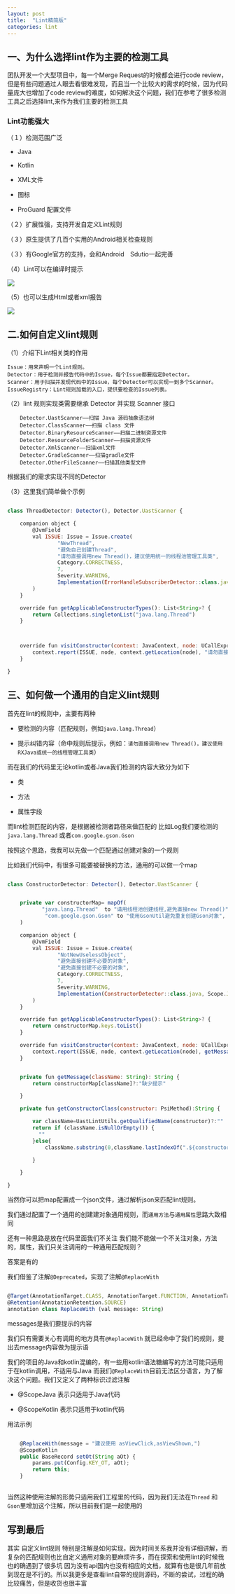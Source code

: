 ```yaml
---
layout: post
title:  "Lint精简版"
categories: lint
---
```


##  一、为什么选择lint作为主要的检测工具

团队开发一个大型项目中，每一个Merge Request的时候都会进行code review，但是有些问题通过人眼去看很难发现，而且当一个比较大的需求的时候，因为代码量庞大也增加了code review的难度，如何解决这个问题，我们在参考了很多检测工具之后选择lint,来作为我们主要的检测工具

### Lint功能强大

（１）检测范围广泛 

* Java

* Kotlin

* XML文件

* 图标

* ProGuard 配置文件

（２）扩展性强，支持开发自定义Lint规则

（３）原生提供了几百个实用的Android相关检查规则

（３）有Google官方的支持，会和Android　Sdutio一起完善


（4）Lint可以在编译时提示

![](http://10.185.240.240/wordpress/wp-content/uploads/lint_new-_02.png)

（5）也可以生成Html或者xml报告

![](http://10.185.240.240/wordpress/wp-content/uploads/lint_new-_01.png)


## 二.如何自定义lint规则


（1）介绍下Lint相关类的作用


```
Issue：用来声明一个Lint规则。
Detector：用于检测并报告代码中的Issue，每个Issue都要指定Detector。
Scanner：用于扫描并发现代码中的Issue，每个Detector可以实现一到多个Scanner。
IssueRegistry：Lint规则加载的入口，提供要检查的Issue列表。

```

（2）lint 规则实现类需要继承 Detector 并实现 Scanner 接口

```
    Detector.UastScanner——扫描 Java 源码抽象语法树
    Detector.ClassScanner——扫描 class 文件
    Detector.BinaryResourceScanner——扫描二进制资源文件
    Detector.ResourceFolderScanner——扫描资源文件
    Detector.XmlScanner——扫描xml文件
    Detector.GradleScanner——扫描gradle文件
    Detector.OtherFileScanner——扫描其他类型文件

```
根据我们的需求实现不同的Detector

（3）这里我们简单做个示例

```javascript

class ThreadDetector: Detector(), Detector.UastScanner {

    companion object {
        @JvmField
        val ISSUE: Issue = Issue.create(
                "NewThread",
                "避免自己创建Thread",
                "请勿直接调用new Thread()，建议使用统一的线程池管理工具类",
                Category.CORRECTNESS,
                7,
                Severity.WARNING,
                Implementation(ErrorHandleSubscriberDetector::class.java, Scope.JAVA_FILE_SCOPE)
        )
    }

    override fun getApplicableConstructorTypes(): List<String>? {
        return Collections.singletonList("java.lang.Thread")
    }



    override fun visitConstructor(context: JavaContext, node: UCallExpression, constructor: PsiMethod) {
        context.report(ISSUE, node, context.getLocation(node), "请勿直接调用new Thread()，建议使用RXJava或统一的线程管理工具类")
    }

}

```

## 三、如何做一个通用的自定义lint规则

首先在lint的规则中，主要有两种

* 要检测的内容（匹配规则，例如`java.lang.Thread`）

* 提示纠错内容（命中规则后提示，例如：`请勿直接调用new Thread()，建议使用RXJava或统一的线程管理工具类`）

而在我们的代码里无论kotlin或者Java我们检测的内容大致分为如下

* 类

* 方法

* 属性字段

而lint检测匹配的内容，是根据被检测者路径来做匹配的
比如Log我们要检测的`java.lang.Thread` 或者`com.google.gson.Gson`

按照这个思路，我我可以先做一个匹配通过创建对象的一个规则

比如我们代码中，有很多可能要被替换的方法，通用的可以做一个map

```javascript

class ConstructorDetector: Detector(), Detector.UastScanner {


    private var constructorMap= mapOf(
           "java.lang.Thread"  to "请用线程池创建线程,避免直接new Thread()",
            "com.google.gson.Gson" to "使用GsonUtil避免重复创建Gson对象",
    )

    companion object {
        @JvmField
        val ISSUE: Issue = Issue.create(
                "NotNewUselessObject",
                "避免直接创建不必要的对象",
                "避免直接创建不必要的对象",
                Category.CORRECTNESS,
                7,
                Severity.WARNING,
                Implementation(ConstructorDetector::class.java, Scope.JAVA_FILE_SCOPE)
        )
    }

    override fun getApplicableConstructorTypes(): List<String>? {
        return constructorMap.keys.toList()
    }

    override fun visitConstructor(context: JavaContext, node: UCallExpression, constructor: PsiMethod) {
        context.report(ISSUE, node, context.getLocation(node), getMessage(getConstructorClass(constructor)))
    }


    private fun getMessage(className: String): String {
        return constructorMap[className]?:"缺少提示"

    }

    private fun getConstructorClass(constructor: PsiMethod):String {

        var className=UastLintUtils.getQualifiedName(constructor)?:""
        return if (className.isNullOrEmpty()) {
          ""
        }else{
            className.substring(0,className.lastIndexOf(".${constructor.name}"))

        }

    }

}

```

当然你可以把map配置成一个json文件，通过解析json来匹配lint规则。

我们通过配置了一个通用的创建建对象通用规则，而`通用方法`与`通用属性`思路大致相同

还有一种思路是放在代码里面我们不关注 我们能不能做一个不关注对象，方法的，属性，我们只关注调用的一种通用匹配规则？

答案是有的

我们借鉴了注解`@Deprecated`，实现了注解`@ReplaceWith`
```javascript

@Target(AnnotationTarget.CLASS, AnnotationTarget.FUNCTION, AnnotationTarget.PROPERTY, AnnotationTarget.ANNOTATION_CLASS, AnnotationTarget.CONSTRUCTOR, AnnotationTarget.PROPERTY_SETTER, AnnotationTarget.PROPERTY_GETTER, AnnotationTarget.TYPEALIAS)
@Retention(AnnotationRetention.SOURCE)
annotation class ReplaceWith (val message: String)

```
messages是我们要提示的内容

我们只有需要关心有调用的地方具有`@ReplaceWith` 就已经命中了我们的规则，提出去message内容做为提示语

我们的项目的Java和kotlin混编的，有一些用kotlin语法糖编写的方法可能只适用于在kotlin调用，不适用与Java
而我们`@ReplaceWith`目前无法区分语言，为了解决这个问题。我们又定义了两种标识过滤注解

* @ScopeJava  表示只适用于Java代码

* @ScopeKotlin 表示只适用于kotlin代码

用法示例
```javascript

    @ReplaceWith(message = "建议使用 asViewClick,asViewShown,")
    @ScopeKotlin
    public BaseRecord setOt(String aOt) {
        params.put(Config.KEY_OT, aOt);
        return this;
    }
    
```

当然这种使用注解的形势只适用我们工程里的代码，因为我们无法在`Thread` 和`Gson`里增加这个注解，所以目前我们是一起使用的


## 写到最后


其实 自定义lint规则 特别是注解是如何实现，因为时间关系我并没有详细讲解，而复杂的匹配规则也比自定义通用对象的要麻烦许多，而在探索和使用lint的时候我也的确遇到了很多坑
因为没有api国内也没有相应的文档，就算有也是很几年前放到现在是不行的。所以我更多是查看lint自带的规则源码，不断的尝试，过程的确比较痛苦，但是收货也很丰富

